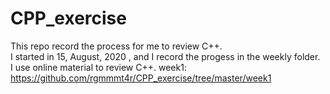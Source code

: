# CPP_exercise
 This repo record the process for me to review C++.  
 I started in  15, August, 2020 , and I record the progess in the weekly folder.  
 I use online material to review C++.
 week1: https://github.com/rgmmmt4r/CPP_exercise/tree/master/week1  


